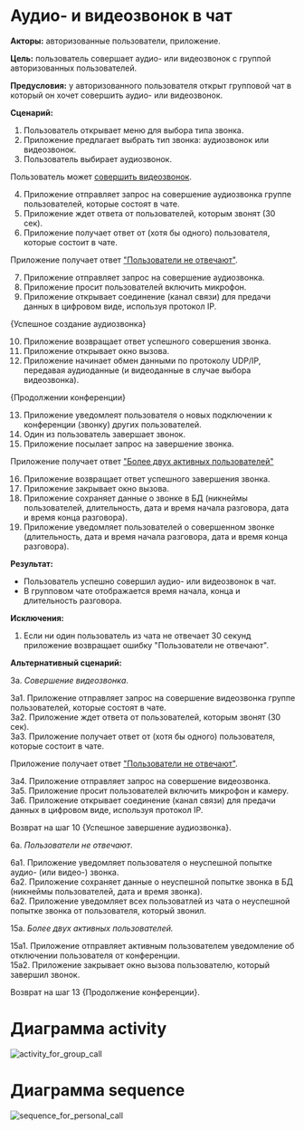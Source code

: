 # Аудио- и видеозвонок в чат

**Акторы:** авторизованные пользователи, приложение.

**Цель:** пользователь совершает аудио- или видеозвонок с группой авторизованных пользователей.

**Предусловия:** у авторизованного пользователя открыт групповой чат в который он хочет совершить аудио- или видеозвонок.

**Сценарий:**
1. Пользователь открывает меню для выбора типа звонка.
2. Приложение предлагает выбрать тип звонка: аудиозвонок или видеозвонок.
3. Пользователь выбирает аудиозвонок.

Пользователь может [совершить видеозвонок](#Совершение_видеозвонка).

4. Приложение отправляет запрос на совершение аудиозвонка группе пользователей, которые состоят в чате.
5. Приложение ждет ответа от пользователей, которым звонят (30 сек).
6. Приложение получает ответ от (хотя бы одного) пользователя, которые состоит в чате.

Приложение получает ответ ["Пользователи не отвечают"](#Пользователи_не_отвечают).

7. Приложение отправляет запрос на совершение аудиозвонка.
8. Приложение просит пользователей включить микрофон.
9. Приложение открывает соединение (канал связи) для предачи данных в цифровом виде, используя протокол IP.

{Успешное создание аудиозвонка}

10. Приложение возвращает ответ успешного совершения звонка.
11. Приложение открывает окно вызова.
12. Приложение начинает обмен данными по протоколу UDP/IP, передавая аудиоданные (и видеоданные в случае выбора видеозвонка).

{Продолжении конференции}

13. Приложение уведомлеят пользователя о новых подключении к конференции (звонку) других пользователей.
14. Один из пользователь завершает звонок.
15. Приложение посылает запрос на завершение звонка.

Приложение получает ответ ["Более двух активных пользователей"](#Более_двух_активных_пользователей)

16. Приложение возвращает ответ успешного завершения звонка.
17. Приложение закрывает окно вызова.
18. Приложение сохраняет данные о звонке в БД (никнеймы пользователей, длительность, дата и время начала разговора, дата и время конца разговора).
19. Приложение уведомляет пользователей о совершенном звонке (длительность, дата и время начала разговора, дата и время конца разговора).


**Результат:**
* Пользователь успешно совершил аудио- или видеозвонок в чат.
* В групповом чате отображается время начала, конца и длительность разговора.

**Исключения:**
1. Если ни один пользователь из чата не отвечает 30 секунд приложение возвращает ошибку "Пользователи не отвечают".


**Альтернативный сценарий:**

3а. <a name="Совершение_видеозвонка"></a> *Совершение видеозвонка*.  

3а1. Приложение отправляет запрос на совершение видеозвонка группе пользователей, которые состоят в чате.  
3а2. Приложение ждет ответа от пользователей, которым звонят (30 сек).  
3а3. Приложение получает ответ от (хотя бы одного) пользователя, которые состоит в чате.  

Приложение получает ответ ["Пользователи не отвечают"](#Пользователи_не_отвечают).  

3а4. Приложение отправляет запрос на совершение видеозвонка.  
3а5. Приложение просит пользователей включить микрофон и камеру.  
3а6. Приложение открывает соединение (канал связи) для предачи данных в цифровом виде, используя протокол IP.  

Возврат на шаг 10 {Успешное завершение аудиозвонка}.


6а. <a name="Пользователи_не_отвечают"></a> *Пользователи не отвечают*.  

6а1. Приложение уведомляет пользователя о неуспешной попытке аудио- (или видео-) звонка.  
6а2. Приложение сохраняет данные о неуспешной попытке звонка в БД (никнеймы пользователей, дата и время звонка).   
6а2. Приложение уведомляет всех пользоватлей из чата о неуспешной попытке звонка от пользователя, который звонил.  

15а. <a name="Более_двух_активных_пользователей"></a> *Более двух активных пользователей.*

15а1. Приложение отправляет активным пользователем уведомление об отключении пользователя от конференции.  
15а2. Приложение закрывает окно вызова пользователю, который завершил звонок.

Возврат на шаг 13 {Продолжение конференции}.

# Диаграмма activity
![activity_for_group_call](http://polinanov.mati.su/svg/activity.png "Диаграмма activity")

# Диаграмма sequence
![sequence_for_personal_call](http://www.plantuml.com/plantuml/png/lP91QiCm44NtEiMGLGBD1R8eCRr0IUawJEK95PKbLJDAoUshIKgb1Yy2XVo53DRt_y_IR5amIvcyuGyN4cQSWEcpKB3qN7USTGc3G0aZPUy26ODMOePNfcpUOdsF-GIB8INlB8gBOG78C1YZ3bW_mh215_9aPI-dH7kBtYzNckAEAAJE0TRLT_PlO4TISbYgTsL6wdrzv4uXMURY37e1BjOIyw5uiCXae6gs9vVQexj_kg2gQtlIbekjcQuoRudqCIRGVJ3m8uNDn2a69f2l2ALcSODMNTF4ANcItxE4JdrXqnpc0JrJ-tYMLqNLrWZZ0QQO2UGTmrrn9PURQCDe-cS_XNYaVPkB2qx0YHv0dAvZoUS9_kT5dm-iX5idiBk7FWPcyKkumm-0okW9RkjI9lyD  "Диаграмма sequence")

